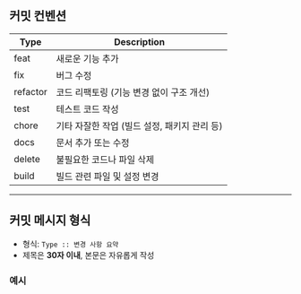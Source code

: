 ## 커밋 컨벤션

| Type     | Description                              |
|----------|------------------------------------------|
| feat     | 새로운 기능 추가                         |
| fix      | 버그 수정                                |
| refactor | 코드 리팩토링 (기능 변경 없이 구조 개선) |
| test     | 테스트 코드 작성                         |
| chore    | 기타 자잘한 작업 (빌드 설정, 패키지 관리 등) |
| docs     | 문서 추가 또는 수정                      |
| delete   | 불필요한 코드나 파일 삭제                |
| build    | 빌드 관련 파일 및 설정 변경              |

---

## 커밋 메시지 형식

- 형식: `Type :: 변경 사항 요약`  
- 제목은 **30자 이내**, 본문은 자유롭게 작성  

### 예시
